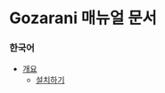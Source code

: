 # Gozarani 매뉴얼 문서
### 한국어
- [개요](./ko/introduction/index.md)
  - [설치하기](./ko/introduction/install.md)
